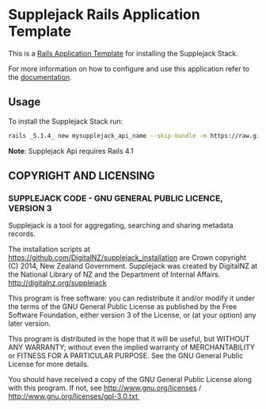 Supplejack Rails Application Template
===================

This is a [Rails Application Template](http://guides.rubyonrails.org/rails_application_templates.html) for installing the Supplejack Stack.

For more information on how to configure and use this application refer to the [documentation](http://digitalnz.github.io/supplejack).

## Usage

To install the Supplejack Stack run:

```bash
rails _5.1.4_ new mysupplejack_api_name --skip-bundle -m https://raw.github.com/digitalnz/supplejack_installation/master/supplejack_api_template.rb
```

**Note**: Supplejack Api requires Rails 4.1

## COPYRIGHT AND LICENSING  

### SUPPLEJACK CODE - GNU GENERAL PUBLIC LICENCE, VERSION 3  

Supplejack is a tool for aggregating, searching and sharing metadata records. 

The installation scripts at https://github.com/DigitalNZ/supplejack_installation are Crown copyright (C) 2014, New Zealand Government. Supplejack was created by DigitalNZ at the National Library of NZ and the Department of Internal Affairs. http://digitalnz.org/supplejack

This program is free software: you can redistribute it and/or modify it under the terms of the GNU General Public License as published by the Free Software Foundation, either version 3 of the License, or (at your option) any later version.

This program is distributed in the hope that it will be useful, but WITHOUT ANY WARRANTY; without even the implied warranty of MERCHANTABILITY or FITNESS FOR A PARTICULAR PURPOSE. See the GNU General Public License for more details.

You should have received a copy of the GNU General Public License along with this program. If not, see http://www.gnu.org/licenses / http://www.gnu.org/licenses/gpl-3.0.txt 
